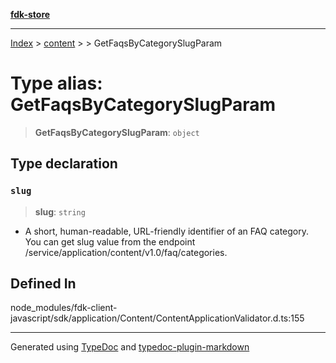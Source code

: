 [**fdk-store**](../../../README.md)
***

[Index](../../../API.md) > [content](../../README.md) > [<internal>](../README.md) > GetFaqsByCategorySlugParam

# Type alias: GetFaqsByCategorySlugParam

> **GetFaqsByCategorySlugParam**: `object`

## Type declaration

### `slug`

> **slug**: `string`

- A short, human-readable, URL-friendly identifier of
an FAQ category. You can get slug value from the endpoint
/service/application/content/v1.0/faq/categories.

## Defined In

node\_modules/fdk-client-javascript/sdk/application/Content/ContentApplicationValidator.d.ts:155

***
Generated using [TypeDoc](https://typedoc.org/) and [typedoc-plugin-markdown](https://www.npmjs.com/package/typedoc-plugin-markdown)
